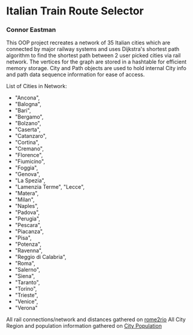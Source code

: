 # Italian Train Route Selector
### Connor Eastman


This OOP project recreates a network of 35 Italian cities which are connected by major railway systems and uses Dijkstra's shortest path algorithm 
to find the shortest path between 2 user picked cities via rail network. The vertices for the graph are stored in a hashtable for efficient memory 
storage. City and Path objects are used to hold internal City info and path data sequence information for ease of access. 


List of Cities in Network:
- "Ancona",
- "Balogna",
- "Bari",
- "Bergamo",
- "Bolzano",
- "Caserta",
- "Catanzaro",
- "Cortina",
- "Cremano",
- "Florence",
- "Fiumicino",
- "Foggia",
- "Genova",
- "La Spezia",
- "Lamenzia Terme", "Lecce",
- "Matera",
- "Milan",
- "Naples",
- "Padova",
- "Perugia",
- "Pescara",
- "Piacanza",
- "Pisa",
- "Potenza",
- "Ravenna",
- "Reggio di Calabria",
- "Roma",
- "Salerno",
- "Siena",
- "Taranto",
- "Torino",
- "Trieste",
- "Venice",
- "Verona"
 

All rail connections/network and distances gathered on [rome2rio](https://www.rome2rio.com/)
All City Region and population information gathered on [City Population](https://www.citypopulation.de/en/italy/)

